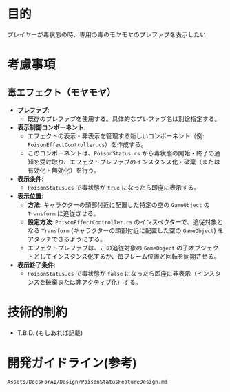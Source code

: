 # 目的

プレイヤーが毒状態の時、専用の毒のモヤモヤのプレファブを表示したい

# 考慮事項

## 毒エフェクト（モヤモヤ）

*   **プレファブ**:
    *   既存のプレファブを使用する。具体的なプレファブ名は別途指定する。
*   **表示制御コンポーネント**:
    *   エフェクトの表示・非表示を管理する新しいコンポーネント（例: `PoisonEffectController.cs`）を作成する。
    *   このコンポーネントは、`PoisonStatus.cs` から毒状態の開始・終了の通知を受け取り、エフェクトプレファブのインスタンス化・破棄（または有効化・無効化）を行う。
*   **表示条件**:
    *   `PoisonStatus.cs` で毒状態が `true` になったら即座に表示する。
*   **表示位置**:
    *   **方法**: キャラクターの頭部付近に配置した特定の空の `GameObject` の `Transform` に追従させる。
    *   **設定方法**: `PoisonEffectController.cs` のインスペクターで、追従対象となる `Transform` (キャラクターの頭部付近に配置した空の `GameObject`) をアタッチできるようにする。
    *   エフェクトプレファブは、この追従対象の `GameObject` の子オブジェクトとしてインスタンス化するか、毎フレーム位置と回転を同期させる。
*   **表示終了条件**:
    *   `PoisonStatus.cs` で毒状態が `false` になったら即座に非表示（インスタンスを破棄または非アクティブ化）する。

# 技術的制約
- T.B.D. (もしあれば記載)

# 開発ガイドライン(参考)

`Assets/DocsForAI/Design/PoisonStatusFeatureDesign.md`